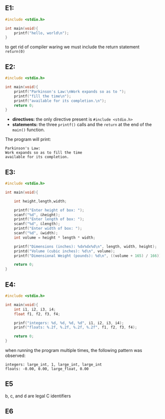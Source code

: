 ## E1: 

```C
#include <stdio.h>

int main(void){
    printf("hello, world\n");
}
```

to get rid of compiler waring we must include the return statement `return(0)`

## E2: 

```C
#include <stdio.h>

int main(void){
    printf("Parkinson's Law:\nWork expands so as to ");
    printf("fill the time\n");
    printf("available for its completion.\n");
    return 0; 
}
```

- **directives:** the only directive present is `#include <stdio.h>`
- **statements:** the three `printf()` calls and the `return` at the end of the `main()` function.

The program will print:

```
Parkinson's Law:
Work expands so as to fill the time
available for its completion.
```

## E3:

```C
#include <stdio.h>

int main(void){

    int height,length,width;

    printf("Enter height of box: ");
    scanf("%d", &height);
    printf("Enter length of box: ");
    scanf("%d", &length);
    printf("Enter width of box: ");
    scanf("%d", &width);
    int volume = height * length * width;

    printf("Dimensions (inches): %dx%dx%d\n", length, width, height);
    printd("Volume (cubic inches): %d\n", volume);
    printf("Dimensional Weight (pounds): %d\n", ((volume + 165) / 166));

    return 0;
}
```

## E4:

```C
#include <stdio.h>

int main(void){
    int i1, i2, i3, i4;
    float f1, f2, f3, f4;

    prinf("integers: %d, %d, %d, %d", i1, i2, i3, i4);
    prinf("floats: %.2f, %.2f, %.2f, %.2f", f1, f2, f3, f4);

    return 0;
}
```

when running the program multiple times, the following pattern was observed:

```
integers: large_int, 1, large_int, large_int
floats: -0.00, 0.00, large_float, 0.00
```

## E5

b, c, and d are legal C identifiers

## E6